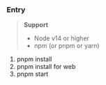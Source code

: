 ### Entry 


> **Support**
>- Node v14 or higher
>- npm (or pnpm or yarn)



1. pnpm install 
2. pnpm install for web
3. pnpm start 